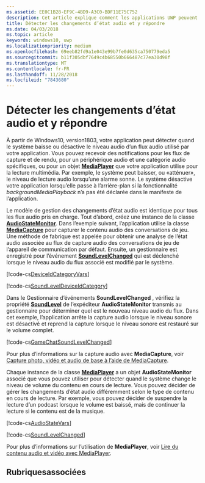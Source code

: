 ```yaml
---
ms.assetid: EE0C1B28-EF9C-4BD9-A3C0-BDF11E75C752
description: Cet article explique comment les applications UWP peuvent détecter les changements de niveaux de flux audio initiés par le système et y répondre
title: Détecter les changements d’état audio et y répondre
ms.date: 04/03/2018
ms.topic: article
keywords: windows10, uwp
ms.localizationpriority: medium
ms.openlocfilehash: 69eeb82fd9a1e043e99b7fe0d635ca750779eda5
ms.sourcegitcommit: b11f305dbf7649c4b68550b666487c77ea30d98f
ms.translationtype: MT
ms.contentlocale: fr-FR
ms.lasthandoff: 11/28/2018
ms.locfileid: "7843680"
---
```

# <a name="detect-and-respond-to-audio-state-changes"></a>Détecter les changements d’état audio et y répondre
À partir de Windows10, version1803, votre application peut détecter quand le système baisse ou désactive le niveau audio d’un flux audio utilisé par votre application. Vous pouvez recevoir des notifications pour les flux de capture et de rendu, pour un périphérique audio et une catégorie audio spécifiques, ou pour un objet [**MediaPlayer**](https://docs.microsoft.com/en-us/uwp/api/Windows.Media.Playback.MediaPlayer) que votre application utilise pour la lecture multimédia. Par exemple, le système peut baisser, ou «atténuer», le niveau de lecture audio lorsqu’une alarme sonne. Le système désactive votre application lorsqu’elle passe à l’arrière-plan si la fonctionnalité *backgroundMediaPlayback* n’a pas été déclarée dans le manifeste de l’application. 

Le modèle de gestion des changements d’état audio est identique pour tous les flux audio pris en charge. Tout d’abord, créez une instance de la classe [**AudioStateMonitor**](https://docs.microsoft.com/uwp/api/windows.media.audio.audiostatemonitor). Dans l’exemple suivant, l’application utilise la classe [**MediaCapture**](https://msdn.microsoft.com/library/windows/apps/Windows.Media.Capture.MediaCapture) pour capturer le contenu audio des conversations de jeu. Une méthode de fabrique est appelée pour obtenir une analyse de l’état audio associée au flux de capture audio des conversations de jeu de l’appareil de communication par défaut.  Ensuite, un gestionnaire est enregistré pour l’événement [**SoundLevelChanged**](https://docs.microsoft.com/uwp/api/windows.media.audio.audiostatemonitor.soundlevelchanged) qui est déclenché lorsque le niveau audio du flux associé est modifié par le système.

[!code-cs[DeviceIdCategoryVars](./code/SimpleCameraPreview_Win10/cs/MainPage.xaml.cs#SnippetDeviceIdCategoryVars)]

[!code-cs[SoundLevelDeviceIdCategory](./code/SimpleCameraPreview_Win10/cs/MainPage.xaml.cs#SnippetSoundLevelDeviceIdCategory)]

Dans le Gestionnaire d’événements **SoundLevelChanged** , vérifiez la propriété [**SoundLevel**](https://docs.microsoft.com/uwp/api/windows.media.audio.audiostatemonitor.soundlevel) de l’expéditeur **AudioStateMonitor** transmis au gestionnaire pour déterminer quel est le nouveau niveau audio du flux. Dans cet exemple, l’application arrête la capture audio lorsque le niveau sonore est désactivé et reprend la capture lorsque le niveau sonore est restauré sur le volume complet.

[!code-cs[GameChatSoundLevelChanged](./code/SimpleCameraPreview_Win10/cs/MainPage.xaml.cs#SnippetGameChatSoundLevelChanged)]

Pour plus d’informations sur la capture audio avec **MediaCapture**, voir [Capture photo, vidéo et audio de base à l’aide de MediaCapture](basic-photo-video-and-audio-capture-with-MediaCapture.md).

Chaque instance de la classe [**MediaPlayer**](https://msdn.microsoft.com/library/windows/apps/Windows.Media.Playback.MediaPlayer) a un objet **AudioStateMonitor** associé que vous pouvez utiliser pour détecter quand le système change le niveau de volume du contenu en cours de lecture. Vous pouvez décider de gérer les changements d’état audio différemment selon le type de contenu en cours de lecture. Par exemple, vous pouvez décider de suspendre la lecture d’un podcast lorsque le volume est baissé, mais de continuer la lecture si le contenu est de la musique. 

[!code-cs[AudioStateVars](./code/MediaPlayer_RS1/cs/MainPage.xaml.cs#SnippetAudioStateVars)]

[!code-cs[SoundLevelChanged](./code/MediaPlayer_RS1/cs/MainPage.xaml.cs#SnippetSoundLevelChanged)]

Pour plus d’informations sur l’utilisation de **MediaPlayer**, voir [Lire du contenu audio et vidéo avec MediaPlayer](play-audio-and-video-with-mediaplayer.md). 

## <a name="related-topics"></a>Rubriquesassociées